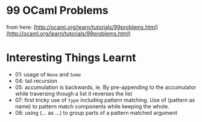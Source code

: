 # 99 OCaml Problems #
from here: [http://ocaml.org/learn/tutorials/99problems.html](http://ocaml.org/learn/tutorials/99problems.html)


# Interesting Things Learnt #
- 01: usage of `None` and `Some`
- 04: tail recursion
- 05: accumulation is backwards, ie. By pre-appending to the accumulator while traversing though a list it reverses the list
- 07: first tricky use of `type` including pattern matching. Use of (pattern as name) to pattern match components while keeping the whole.
- 08: using (... as ...) to group parts of a pattern matched argument
